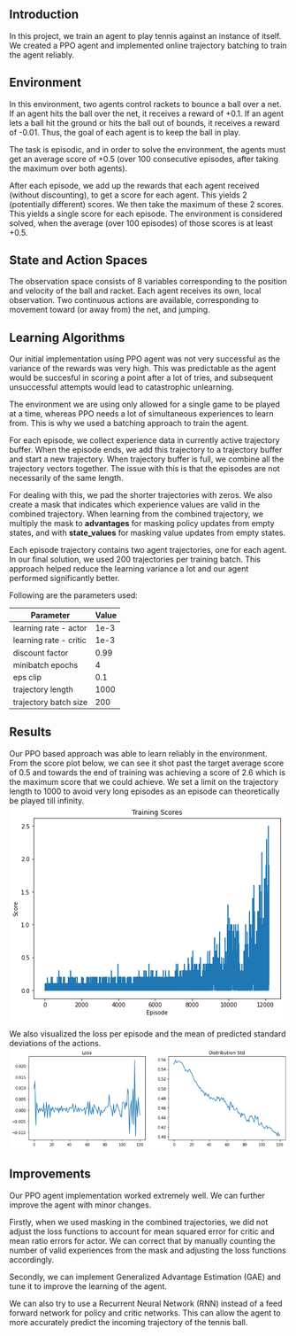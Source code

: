 ## Introduction

In this project, we train an agent to play tennis against an instance of itself. We created a PPO agent and implemented online trajectory batching to train the agent reliably.

## Environment

In this environment, two agents control rackets to bounce a ball over a net. If an agent hits the ball over the net, it receives a reward of +0.1. If an agent lets a ball hit the ground or hits the ball out of bounds, it receives a reward of -0.01. Thus, the goal of each agent is to keep the ball in play.

The task is episodic, and in order to solve the environment, the agents must get an average score of +0.5 (over 100 consecutive episodes, after taking the maximum over both agents).

After each episode, we add up the rewards that each agent received (without discounting), to get a score for each agent. This yields 2 (potentially different) scores. We then take the maximum of these 2 scores.
This yields a single score for each episode.
The environment is considered solved, when the average (over 100 episodes) of those scores is at least +0.5.

## State and Action Spaces

The observation space consists of 8 variables corresponding to the position and velocity of the ball and racket. Each agent receives its own, local observation. Two continuous actions are available, corresponding to movement toward (or away from) the net, and jumping.

## Learning Algorithms

Our initial implementation using PPO agent was not very successful as the variance of the rewards was very high. This was predictable as the agent would be succesful in scoring a point after a lot of tries, and subsequent unsuccessful attempts would lead to catastrophic unlearning.

The environment we are using only allowed for a single game to be played at a time, whereas PPO needs a lot of simultaneous experiences to learn from. This is why we used a batching approach to train the agent.

For each episode, we collect experience data in currently active trajectory buffer. When the episode ends, we add this trajectory to a trajectory buffer and start a new trajectory. When trajectory buffer is full, we combine all the trajectory vectors together. The issue with this is that the episodes are not necessarily of the same length.

For dealing with this, we pad the shorter trajectories with zeros. We also create a mask that indicates which experience values are valid in the combined trajectory. When learning from the combined trajectory, we multiply the mask to **advantages** for masking policy updates from empty states, and with **state_values** for masking value updates from empty states. 

Each episode trajectory contains two agent trajectories, one for each agent. In our final solution, we used 200 trajectories per training batch. This approach helped reduce the learning variance a lot and our agent performed significantly better.

Following are the parameters used:

|Parameter|Value|
|---|---|
|learning rate - actor|1e-3|
|learning rate - critic|1e-3|
|discount factor|0.99|
|minibatch epochs|4|
|eps clip|0.1|
|trajectory length|1000|
|trajectory batch size|200|


## Results

Our PPO based approach was able to learn reliably in the environment. From the score plot below, we can see it shot past the target average score of 0.5 and towards the end of training was achieving a score of 2.6 which is the maximum score that we could achieve. We set a limit on the trajectory length to 1000 to avoid very long episodes as an episode can theoretically be played till infinity.
![score per episode](images/score_plot.png)

We also visualized the loss per episode and the mean of predicted standard deviations of the actions.
![metrics](images/metrics.png)

## Improvements

Our PPO agent implementation worked extremely well. We can further improve the agent with minor changes. 

Firstly, when we used masking in the combined trajectories, we did not adjust the loss functions to account for mean squared error for critic and mean ratio errors for actor. We can correct that by manually counting the number of valid experiences from the mask and adjusting the loss functions accordingly.

Secondly, we can implement Generalized Advantage Estimation (GAE) and tune it to improve the learning of the agent.

We can also try to use a Recurrent Neural Network (RNN) instead of a feed forward network for policy and critic networks. This can allow the agent to more accurately predict the incoming trajectory of the tennis ball.
